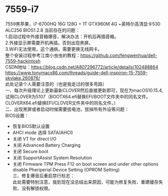 # 7559-i7
7559黑苹果，i7-6700HQ 16G 128G + 1T GTX960M 4G +英特尔高清显卡530 ALC256 BIOS1.2.8
 当前存在的问题：  
  1.启动过程中外接音箱爆音，解决办法：开机后再插音箱。  
  2.外接显示屏需要开机再插，否则出现黑屏。  
  3.WiFi无法使用，这个通病，需要更换无线网卡。  
整个安装过程参考江南小虫虫的教程：https://github.com/fengwenhua/dell-7559-hackintosh  
CSDN地址：https://blog.csdn.net/A807296772/article/details/102488864  
         https://www.tonymacx86.com/threads/guide-dell-inspiron-15-7559-skylake.260876/  
此处记录个人需要注意的（也是我走过的很多弯路）  
一、每次升级理论上更新最新CLOVER然后直接更新即可，现在为macOS10.15.4,试用CLOVER为5107（BOOTX64.efi替换EFI/BOOT文件夹中的同名文件。
CLOVERX64.efi替换EFI/CLOVER文件夹中的同名文件。）  
二、出现黑屏或者启动时候需要拔电池，拔掉所有外设等问题：  
  BIOS设置：
  - 恢复BIOS默认设置
  - AHCI mode 选择 SATA(AHCI)
  - 关闭 VT for direct I/O
  - 关闭 Advanced Battery Charging
  - 关闭 Secure boot
  - 关闭 SupportAssist System Resolution
  - 关闭 Firmware TPM
  Press F12 on boot screen and under other options disable Pheriperial Device Setting (OPROM Setting)  
三、修复爆音后重启禁行标志：  
  此处需要特别注意，我到现在没总结出来原因，可能为修复失败、重建缓存失败、没有解锁权限。  
 
